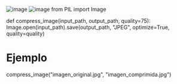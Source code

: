![image](https://github.com/user-attachments/assets/a971c238-66e4-4bf8-9837-2d5ea9feff66)
![image](https://github.com/user-attachments/assets/97ee02ed-c0ac-4515-b0d5-94e17ab95d04)
from PIL import Image

def compress_image(input_path, output_path, quality=75):
    Image.open(input_path).save(output_path, "JPEG", optimize=True, quality=quality)

# Ejemplo
compress_image("imagen_original.jpg", "imagen_comprimida.jpg")

